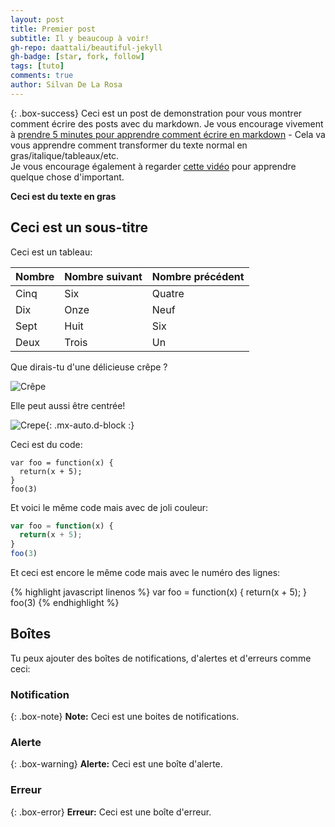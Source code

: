 ```yaml
---
layout: post
title: Premier post
subtitle: Il y beaucoup à voir!
gh-repo: daattali/beautiful-jekyll
gh-badge: [star, fork, follow]
tags: [tuto]
comments: true
author: Silvan De La Rosa
---
```


{: .box-success}
Ceci est un post de demonstration pour vous montrer comment écrire des posts avec du markdown. Je vous encourage vivement à [prendre 5 minutes pour apprendre comment écrire en markdown](https://markdowntutorial.com/) - Cela va vous apprendre comment transformer du texte normal en gras/italique/tableaux/etc.<br/> Je vous encourage également à regarder [cette vidéo](https://www.youtube.com/channel/UC5DNocSirFo2o0bonM9FrPw) pour apprendre quelque chose d'important.

**Ceci est du texte en gras**

## Ceci est un sous-titre

Ceci est un tableau:

| Nombre | Nombre suivant | Nombre précédent |
| :------ |:--- | :--- |
| Cinq | Six | Quatre |
| Dix | Onze | Neuf |
| Sept | Huit | Six |
| Deux | Trois | Un |

Que dirais-tu d'une délicieuse crêpe ?

![Crêpe](https://beautifuljekyll.com/assets/img/crepe.jpg)

Elle peut aussi être centrée!

![Crepe](https://beautifuljekyll.com/assets/img/crepe.jpg){: .mx-auto.d-block :}

Ceci est du code:

~~~
var foo = function(x) {
  return(x + 5);
}
foo(3)
~~~

Et voici le même code mais avec de joli couleur:

```javascript
var foo = function(x) {
  return(x + 5);
}
foo(3)
```

Et ceci est encore le même code mais avec le numéro des lignes:

{% highlight javascript linenos %}
var foo = function(x) {
  return(x + 5);
}
foo(3)
{% endhighlight %}

## Boîtes
Tu peux ajouter des boîtes de notifications, d'alertes et d'erreurs comme ceci:

### Notification

{: .box-note}
**Note:** Ceci est une boites de notifications.

### Alerte

{: .box-warning}
**Alerte:** Ceci est une boîte d'alerte.

### Erreur

{: .box-error}
**Erreur:** Ceci est une boîte d'erreur.
